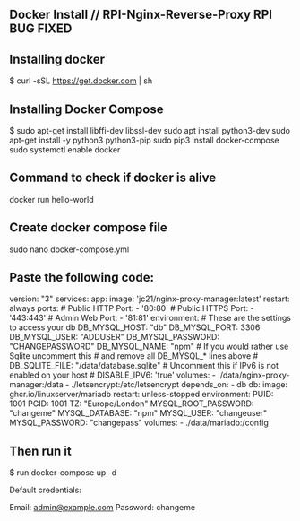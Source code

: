 ## Docker Install // RPI-Nginx-Reverse-Proxy RPI BUG FIXED ##

## Installing docker

$ curl -sSL https://get.docker.com | sh

## Installing Docker Compose

$ sudo apt-get install libffi-dev libssl-dev
  sudo apt install python3-dev
  sudo apt-get install -y python3 python3-pip
  sudo pip3 install docker-compose
  sudo systemctl enable docker

## Command to check if docker is alive

docker run hello-world

## Create docker compose file

sudo nano docker-compose.yml

## Paste the following code:

version: "3"
services:
  app:
    image: 'jc21/nginx-proxy-manager:latest'
    restart: always
    ports:
      # Public HTTP Port:
      - '80:80'
      # Public HTTPS Port:
      - '443:443'
      # Admin Web Port:
      - '81:81'
    environment:
      # These are the settings to access your db
      DB_MYSQL_HOST: "db"
      DB_MYSQL_PORT: 3306
      DB_MYSQL_USER: "ADDUSER"
      DB_MYSQL_PASSWORD: "CHANGEPASSWORD"
      DB_MYSQL_NAME: "npm"
      # If you would rather use Sqlite uncomment this
      # and remove all DB_MYSQL_* lines above
      # DB_SQLITE_FILE: "/data/database.sqlite"
      # Uncomment this if IPv6 is not enabled on your host
      # DISABLE_IPV6: 'true'
    volumes:
      - ./data/nginx-proxy-manager:/data
      - ./letsencrypt:/etc/letsencrypt
    depends_on:
      - db
  db:
    image: ghcr.io/linuxserver/mariadb
    restart: unless-stopped
    environment:
      PUID: 1001
      PGID: 1001
      TZ: "Europe/London"
      MYSQL_ROOT_PASSWORD: "changeme"
      MYSQL_DATABASE: "npm"
      MYSQL_USER: "changeuser"
      MYSQL_PASSWORD: "changepass"
    volumes:
      - ./data/mariadb:/config

## Then run it

$ run docker-compose up -d

Default credentials:

Email:    admin@example.com
Password: changeme

